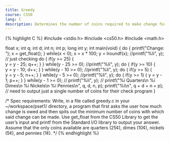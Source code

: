 ```yaml
---
title: Greedy
course: CS50
lang: C
description: Determines the number of coins required to make change for a given decimal value.
---
```


{% highlight C %}
#include <stdio.h>
#include <cs50.h>
#include <math.h>

float x;
int q;
int d;
int n;
int p;
long int y;
int main(void)
{
    do
    {
        printf("Change: ");
        x = get_float();
    }
    while(x < 0);
    x = x * 100;
    y = lroundf(x);
    //printf("%li", y); // just checking
        do
        {
            if(y >= 25)
                {   
                    y = y - 25;
                    q++;
                }
        }
        while(y - 25 >= 0);
        //printf("%li", y);
        do
        {
            if(y >= 10)
                {           
                    y = y - 10;
                    d++;
                }
        }
        while(y - 10 >= 0);
        //printf("%li", y);
        do
        {
            if(y >= 5)
                {       
                    y = y - 5;
                    n++;
                }
        }
        while(y - 5 >= 0);
        //printf("%li", y);
        do
        {
            if(y >= 1)
                {
                    y = y - 1;
                    p++;
                }
        }
        while(y - 1 >= 0);
    // printf("%li", y);
    // printf("%i Quarters\n %i Dimes\n %i Nickels\n %i Pennies\n", q, d, n, p);
    printf("%i\n", q + d + n + p);
    // need to output just a single number of coins for their check program
}

/* Spec requirements:
Write, in a file called greedy.c in your ~/workspace/pset1/ directory, a program that first asks the user how much change is owed and then spits out the minimum number of coins with which said change can be made. Use get_float from the CS50 Library to get the user’s input and printf from the Standard I/O library to output your answer. Assume that the only coins available are quarters (25¢), dimes (10¢), nickels (5¢), and pennies (1¢). */
{% endhighlight %}